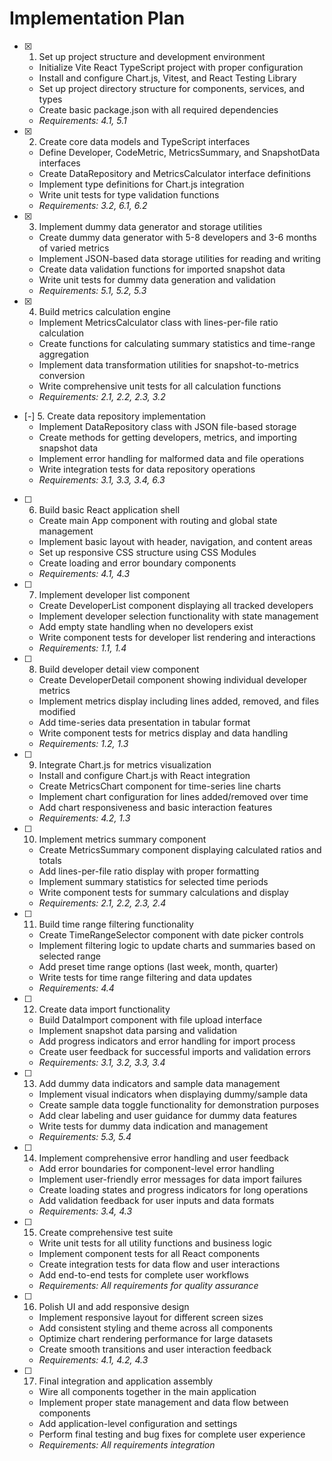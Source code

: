 # Implementation Plan

- [x] 1. Set up project structure and development environment
  - Initialize Vite React TypeScript project with proper configuration
  - Install and configure Chart.js, Vitest, and React Testing Library
  - Set up project directory structure for components, services, and types
  - Create basic package.json with all required dependencies
  - _Requirements: 4.1, 5.1_

- [x] 2. Create core data models and TypeScript interfaces
  - Define Developer, CodeMetric, MetricsSummary, and SnapshotData interfaces
  - Create DataRepository and MetricsCalculator interface definitions
  - Implement type definitions for Chart.js integration
  - Write unit tests for type validation functions
  - _Requirements: 3.2, 6.1, 6.2_

- [x] 3. Implement dummy data generator and storage utilities
  - Create dummy data generator with 5-8 developers and 3-6 months of varied metrics
  - Implement JSON-based data storage utilities for reading and writing
  - Create data validation functions for imported snapshot data
  - Write unit tests for dummy data generation and validation
  - _Requirements: 5.1, 5.2, 5.3_

- [x] 4. Build metrics calculation engine
  - Implement MetricsCalculator class with lines-per-file ratio calculation
  - Create functions for calculating summary statistics and time-range aggregation
  - Implement data transformation utilities for snapshot-to-metrics conversion
  - Write comprehensive unit tests for all calculation functions
  - _Requirements: 2.1, 2.2, 2.3, 3.2_

- [-] 5. Create data repository implementation
  - Implement DataRepository class with JSON file-based storage
  - Create methods for getting developers, metrics, and importing snapshot data
  - Implement error handling for malformed data and file operations
  - Write integration tests for data repository operations
  - _Requirements: 3.1, 3.3, 3.4, 6.3_

- [ ] 6. Build basic React application shell
  - Create main App component with routing and global state management
  - Implement basic layout with header, navigation, and content areas
  - Set up responsive CSS structure using CSS Modules
  - Create loading and error boundary components
  - _Requirements: 4.1, 4.3_

- [ ] 7. Implement developer list component
  - Create DeveloperList component displaying all tracked developers
  - Implement developer selection functionality with state management
  - Add empty state handling when no developers exist
  - Write component tests for developer list rendering and interactions
  - _Requirements: 1.1, 1.4_

- [ ] 8. Build developer detail view component
  - Create DeveloperDetail component showing individual developer metrics
  - Implement metrics display including lines added, removed, and files modified
  - Add time-series data presentation in tabular format
  - Write component tests for metrics display and data handling
  - _Requirements: 1.2, 1.3_

- [ ] 9. Integrate Chart.js for metrics visualization
  - Install and configure Chart.js with React integration
  - Create MetricsChart component for time-series line charts
  - Implement chart configuration for lines added/removed over time
  - Add chart responsiveness and basic interaction features
  - _Requirements: 4.2, 1.3_

- [ ] 10. Implement metrics summary component
  - Create MetricsSummary component displaying calculated ratios and totals
  - Add lines-per-file ratio display with proper formatting
  - Implement summary statistics for selected time periods
  - Write component tests for summary calculations and display
  - _Requirements: 2.1, 2.2, 2.3, 2.4_

- [ ] 11. Build time range filtering functionality
  - Create TimeRangeSelector component with date picker controls
  - Implement filtering logic to update charts and summaries based on selected range
  - Add preset time range options (last week, month, quarter)
  - Write tests for time range filtering and data updates
  - _Requirements: 4.4_

- [ ] 12. Create data import functionality
  - Build DataImport component with file upload interface
  - Implement snapshot data parsing and validation
  - Add progress indicators and error handling for import process
  - Create user feedback for successful imports and validation errors
  - _Requirements: 3.1, 3.2, 3.3, 3.4_

- [ ] 13. Add dummy data indicators and sample data management
  - Implement visual indicators when displaying dummy/sample data
  - Create sample data toggle functionality for demonstration purposes
  - Add clear labeling and user guidance for dummy data features
  - Write tests for dummy data indication and management
  - _Requirements: 5.3, 5.4_

- [ ] 14. Implement comprehensive error handling and user feedback
  - Add error boundaries for component-level error handling
  - Implement user-friendly error messages for data import failures
  - Create loading states and progress indicators for long operations
  - Add validation feedback for user inputs and data formats
  - _Requirements: 3.4, 4.3_

- [ ] 15. Create comprehensive test suite
  - Write unit tests for all utility functions and business logic
  - Implement component tests for all React components
  - Create integration tests for data flow and user interactions
  - Add end-to-end tests for complete user workflows
  - _Requirements: All requirements for quality assurance_

- [ ] 16. Polish UI and add responsive design
  - Implement responsive layout for different screen sizes
  - Add consistent styling and theme across all components
  - Optimize chart rendering performance for large datasets
  - Create smooth transitions and user interaction feedback
  - _Requirements: 4.1, 4.2, 4.3_

- [ ] 17. Final integration and application assembly
  - Wire all components together in the main application
  - Implement proper state management and data flow between components
  - Add application-level configuration and settings
  - Perform final testing and bug fixes for complete user experience
  - _Requirements: All requirements integration_